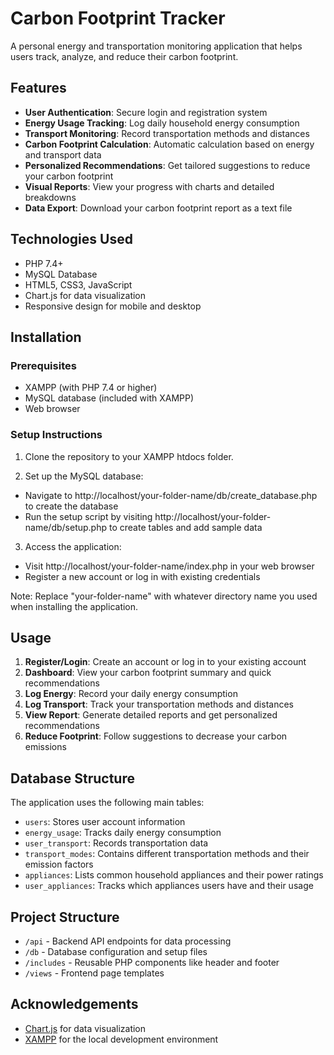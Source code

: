 # Carbon Footprint Tracker

A personal energy and transportation monitoring application that helps users track, analyze, and reduce their carbon footprint.

## Features

- **User Authentication**: Secure login and registration system
- **Energy Usage Tracking**: Log daily household energy consumption
- **Transport Monitoring**: Record transportation methods and distances
- **Carbon Footprint Calculation**: Automatic calculation based on energy and transport data
- **Personalized Recommendations**: Get tailored suggestions to reduce your carbon footprint
- **Visual Reports**: View your progress with charts and detailed breakdowns
- **Data Export**: Download your carbon footprint report as a text file

## Technologies Used

- PHP 7.4+
- MySQL Database
- HTML5, CSS3, JavaScript
- Chart.js for data visualization
- Responsive design for mobile and desktop

## Installation

### Prerequisites

- XAMPP (with PHP 7.4 or higher)
- MySQL database (included with XAMPP)
- Web browser

### Setup Instructions

1. Clone the repository to your XAMPP htdocs folder.

2. Set up the MySQL database:
* Navigate to http://localhost/your-folder-name/db/create_database.php to create the database
* Run the setup script by visiting http://localhost/your-folder-name/db/setup.php to create tables and add sample data

3. Access the application:
* Visit http://localhost/your-folder-name/index.php in your web browser
* Register a new account or log in with existing credentials

Note: Replace "your-folder-name" with whatever directory name you used when installing the application.

## Usage

1. **Register/Login**: Create an account or log in to your existing account
2. **Dashboard**: View your carbon footprint summary and quick recommendations
3. **Log Energy**: Record your daily energy consumption
4. **Log Transport**: Track your transportation methods and distances
5. **View Report**: Generate detailed reports and get personalized recommendations
6. **Reduce Footprint**: Follow suggestions to decrease your carbon emissions

## Database Structure

The application uses the following main tables:
- `users`: Stores user account information
- `energy_usage`: Tracks daily energy consumption
- `user_transport`: Records transportation data
- `transport_modes`: Contains different transportation methods and their emission factors
- `appliances`: Lists common household appliances and their power ratings
- `user_appliances`: Tracks which appliances users have and their usage

## Project Structure

- `/api` - Backend API endpoints for data processing
- `/db` - Database configuration and setup files
- `/includes` - Reusable PHP components like header and footer
- `/views` - Frontend page templates

## Acknowledgements

- [Chart.js](https://www.chartjs.org/) for data visualization
- [XAMPP](https://www.apachefriends.org/) for the local development environment